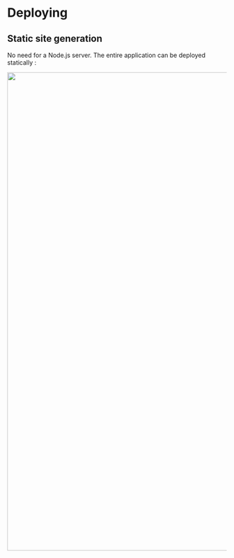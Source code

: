 <!-- .slide: class="two-column with-code " -->

<style>
  .static-40 {
    width: 1100px;
    height: auto;
  }
</style>

# Deploying

## Static site generation

No need for a Node.js server. The entire application can be deployed statically :

<img src="./assets/images/09-deploying/static.png" class="static-40" />
